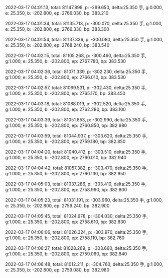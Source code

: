 2022-03-17 04:01:13, total: 81147.899, p: -299.650, delta:25.350 手, g:0.000, e: 25.350, b: -202.800, ep: 2766.030, bp: 383.210

2022-03-17 04:01:34, total: 81135.713, p: -300.070, delta:25.350 手, g:1.000, e: 25.350, b: -202.800, ep: 2766.330, bp: 383.300

2022-03-17 04:01:54, total: 81137.336, p: -300.080, delta:25.350 手, g:1.000, e: 25.350, b: -202.800, ep: 2768.240, bp: 383.540

2022-03-17 04:02:15, total: 81105.268, p: -300.460, delta:25.350 手, g:1.000, e: 25.350, b: -202.800, ep: 2767.780, bp: 383.530

2022-03-17 04:02:36, total: 81071.339, p: -302.230, delta:25.350 手, g:1.000, e: 25.350, b: -202.800, ep: 2766.010, bp: 383.530

2022-03-17 04:02:57, total: 81069.531, p: -302.430, delta:25.350 手, g:1.000, e: 25.350, b: -202.800, ep: 2765.170, bp: 383.450

2022-03-17 04:03:18, total: 81088.019, p: -302.520, delta:25.350 手, g:1.000, e: 25.350, b: -202.800, ep: 2762.280, bp: 383.100

2022-03-17 04:03:39, total: 81051.853, p: -302.990, delta:25.350 手, g:1.000, e: 25.350, b: -202.800, ep: 2760.850, bp: 382.980

2022-03-17 04:03:59, total: 81044.937, p: -303.620, delta:25.350 手, g:1.000, e: 25.350, b: -202.800, ep: 2759.180, bp: 382.850

2022-03-17 04:04:20, total: 81040.412, p: -303.510, delta:25.350 手, g:1.000, e: 25.350, b: -202.800, ep: 2760.010, bp: 382.940

2022-03-17 04:04:42, total: 81057.382, p: -303.470, delta:25.350 手, g:1.000, e: 25.350, b: -202.800, ep: 2760.130, bp: 382.950

2022-03-17 04:05:03, total: 81037.286, p: -303.410, delta:25.350 手, g:1.000, e: 25.350, b: -202.800, ep: 2758.990, bp: 382.800

2022-03-17 04:05:23, total: 81031.191, p: -303.960, delta:25.350 手, g:1.000, e: 25.350, b: -202.800, ep: 2759.240, bp: 382.900

2022-03-17 04:05:45, total: 81024.678, p: -304.030, delta:25.350 手, g:1.000, e: 25.350, b: -202.800, ep: 2758.610, bp: 382.830

2022-03-17 04:06:06, total: 81026.324, p: -303.970, delta:25.350 手, g:1.000, e: 25.350, b: -202.800, ep: 2758.110, bp: 382.760

2022-03-17 04:06:27, total: 81028.269, p: -303.660, delta:25.350 手, g:1.000, e: 25.350, b: -202.800, ep: 2759.060, bp: 382.840

2022-03-17 04:06:48, total: 81012.211, p: -304.760, delta:25.350 手, g:1.000, e: 25.350, b: -202.800, ep: 2759.080, bp: 382.980